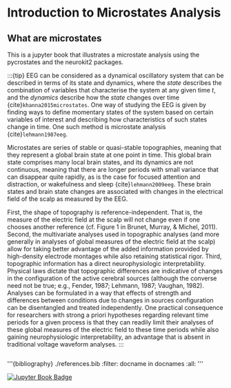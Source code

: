 # Introduction to Microstates Analysis

## What are microstates

This is a jupyter book that illustrates a microstate analysis using the pycrostates and the neurokit2 packages.

:::{tip}
EEG can be considered as a dynamical oscillatory system that can be described in terms of its state and dynamics, where the *state* describes the combination of variables that characterise the system at any given time *t*, and the *dynamics* describe how the *state* changes over time {cite}`khanna2015microstates`. One way of studying the EEG is given by finding ways to define momentary states of the system based on certain variables of interest and describing how characteristics of such states change in time. One such method is microstate analysis {cite}`lehmann1987eeg`.

 Microstates are series of stable or quasi-stable topographies, meaning that they represent a global brain state at one point in time. This global brain state comprises many local brain states, and its dynamics are not continuous, meaning that there are longer periods with small variance that can disappear quite rapidly, as is the case for focused attention and distraction, or wakefulness and sleep {cite}`lehmann2009eeg`. These brain states and brain state changes are associated with changes in the electrical field of the scalp as measured by the EEG.

First, the shape of topography is reference-independent. That is, the measure of the electric field at the scalp will not change even if one chooses another reference (cf. Figure 1 in Brunet, Murray, & Michel, 2011). Second, the multivariate analyses used in topographic analyses (and more generally in analyses of global measures of the electric field at the scalp) allow for taking better advantage of the added information provided by high-density electrode montages while also retaining statistical rigor. Third, topographic information has a direct neurophysiologic interpretability. Physical laws dictate that topographic differences are indicative of changes in the configuration of the active cerebral sources (although the converse need not be true; e.g., Fender, 1987; Lehmann, 1987; Vaughan, 1982). Analyses can be formulated in a way that effects of strength and differences between conditions due to changes in sources configuration can be disentangled and treated independently. One practical consequence for researchers with strong a priori hypotheses regarding relevant time periods for a given process is that they can readily limit their analyses of these global measures of the electric field to these time periods while also gaining neurophysiologic interpretability, an advantage that is absent in traditional voltage waveform analyses.
:::

```{note}
```

'''{bibliography} ./references.bib
:filter: docname in docnames
:all:
'''

[![Jupyter Book Badge](https://jupyterbook.org/badge.svg)](<(https://rtivadar.github.io/jmicros_ex/>)